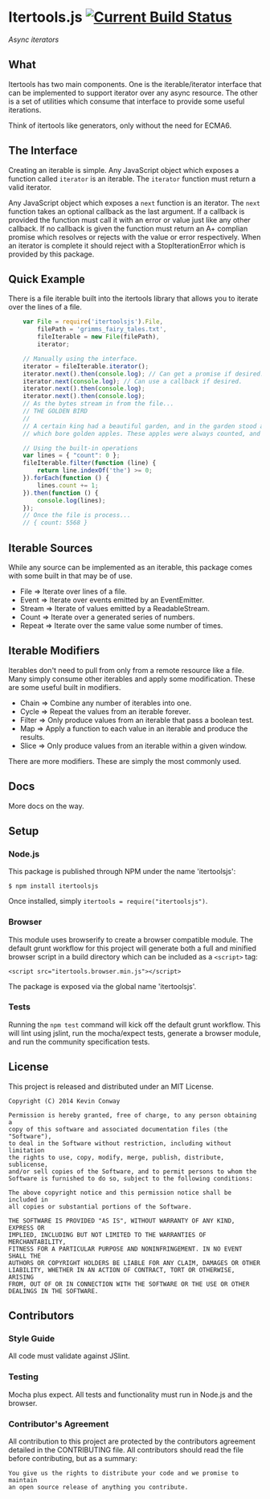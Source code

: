 # Itertools.js [![Current Build Status](https://travis-ci.org/kevinconway/itertools.js.png?branch=master)](https://travis-ci.org/kevinconway/itertools.js)

*Async iterators*

## What

Itertools has two main components. One is the iterable/iterator interface that
can be implemented to support iterator over any async resource. The other is a
set of utilities which consume that interface to provide some useful iterations.

Think of itertools like generators, only without the need for ECMA6.

## The Interface

Creating an iterable is simple. Any JavaScript object which exposes a function
called `iterator` is an iterable. The `iterator` function must return
a valid iterator.

Any JavaScript object which exposes a `next` function is an iterator. The `next`
function takes an optional callback as the last argument. If a callback is
provided the function must call it with an error or value just like any other
callback. If no callback is given the function must return an A+ complian
promise which resolves or rejects with the value or error respectively. When
an iterator is complete it should reject with a StopIterationError which is
provided by this package.

## Quick Example

There is a file iterable built into the itertools library that allows you to
iterate over the lines of a file.

```javascript
    var File = require('itertoolsjs').File,
        filePath = 'grimms_fairy_tales.txt',
        fileIterable = new File(filePath),
        iterator;

    // Manually using the interface.
    iterator = fileIterable.iterator();
    iterator.next().then(console.log); // Can get a promise if desired.
    iterator.next(console.log); // Can use a callback if desired.
    iterator.next().then(console.log);
    iterator.next().then(console.log);
    // As the bytes stream in from the file...
    // THE GOLDEN BIRD
    //
    // A certain king had a beautiful garden, and in the garden stood a tree
    // which bore golden apples. These apples were always counted, and about

    // Using the built-in operations
    var lines = { "count": 0 };
    fileIterable.filter(function (line) {
        return line.indexOf('the') >= 0;
    }).forEach(function () {
        lines.count += 1;
    }).then(function () {
        console.log(lines);
    });
    // Once the file is process...
    // { count: 5568 }
```

## Iterable Sources

While any source can be implemented as an iterable, this package comes with some
built in that may be of use.

-   File => Iterate over lines of a file.
-   Event => Iterate over events emitted by an EventEmitter.
-   Stream => Iterate of values emitted by a ReadableStream.
-   Count => Iterate over a generated series of numbers.
-   Repeat => Iterate over the same value some number of times.

## Iterable Modifiers

Iterables don't need to pull from only from a remote resource like a file. Many
simply consume other iterables and apply some modification. These are some
useful built in modifiers.

-   Chain => Combine any number of iterables into one.
-   Cycle => Repeat the values from an iterable forever.
-   Filter => Only produce values from an iterable that pass a boolean test.
-   Map => Apply a function to each value in an iterable and produce the results.
-   Slice => Only produce values from an iterable within a given window.

There are more modifiers. These are simply the most commonly used.

## Docs

More docs on the way.

## Setup

### Node.js

This package is published through NPM under the name 'itertoolsjs':

    $ npm install itertoolsjs

Once installed, simply ```itertools = require("itertoolsjs")```.

### Browser

This module uses browserify to create a browser compatible module. The default
grunt workflow for this project will generate both a full and minified browser
script in a build directory which can be included as a ```<script>``` tag:

    <script src="itertools.browser.min.js"></script>

The package is exposed via the global name 'itertoolsjs'.

### Tests

Running the `npm test` command will kick off the default grunt workflow. This
will lint using jslint, run the mocha/expect tests, generate a browser module,
and run the community specification tests.

## License

This project is released and distributed under an MIT License.

    Copyright (C) 2014 Kevin Conway

    Permission is hereby granted, free of charge, to any person obtaining a
    copy of this software and associated documentation files (the "Software"),
    to deal in the Software without restriction, including without limitation
    the rights to use, copy, modify, merge, publish, distribute, sublicense,
    and/or sell copies of the Software, and to permit persons to whom the
    Software is furnished to do so, subject to the following conditions:

    The above copyright notice and this permission notice shall be included in
    all copies or substantial portions of the Software.

    THE SOFTWARE IS PROVIDED "AS IS", WITHOUT WARRANTY OF ANY KIND, EXPRESS OR
    IMPLIED, INCLUDING BUT NOT LIMITED TO THE WARRANTIES OF MERCHANTABILITY,
    FITNESS FOR A PARTICULAR PURPOSE AND NONINFRINGEMENT. IN NO EVENT SHALL THE
    AUTHORS OR COPYRIGHT HOLDERS BE LIABLE FOR ANY CLAIM, DAMAGES OR OTHER
    LIABILITY, WHETHER IN AN ACTION OF CONTRACT, TORT OR OTHERWISE, ARISING
    FROM, OUT OF OR IN CONNECTION WITH THE SOFTWARE OR THE USE OR OTHER
    DEALINGS IN THE SOFTWARE.

## Contributors

### Style Guide

All code must validate against JSlint.

### Testing

Mocha plus expect. All tests and functionality must run in Node.js and the
browser.

### Contributor's Agreement

All contribution to this project are protected by the contributors agreement
detailed in the CONTRIBUTING file. All contributors should read the file before
contributing, but as a summary:

    You give us the rights to distribute your code and we promise to maintain
    an open source release of anything you contribute.
